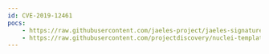 ```yaml
---
id: CVE-2019-12461
pocs:
    - https://raw.githubusercontent.com/jaeles-project/jaeles-signatures/master/cves/webport-reflected-xss-cve-2019-12461.yaml
    - https://raw.githubusercontent.com/projectdiscovery/nuclei-templates/master/cves/CVE-2019-12461.yaml
---
```

